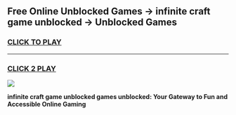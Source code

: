 
## Free Online Unblocked Games → infinite craft game unblocked → Unblocked Games
<h3>
<a href="https://premium.freeplayer.one?title=infinite_craft_game_unblocked&ref=21F">CLICK TO PLAY</a></h3>
<hr>

<h3>
<a href="https://premium.freeplayer.one?title=infinite_craft_game_unblocked&ref=21F">CLICK 2 PLAY</a>
  
</h3>

<a href="https://premium.freeplayer.one?title=infinite_craft_game_unblocked&ref=21F/"><img src="https://clearcache.store/games.png"></a>


**infinite craft game unblocked games unblocked: Your Gateway to Fun and Accessible Online Gaming**
